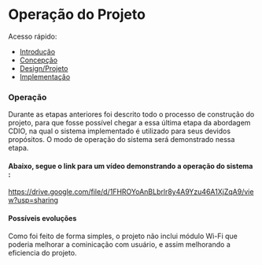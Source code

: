 # Operação do Projeto

Acesso rápido:
  - [Introdução](./README.md)
  - [Concepção](./concepcao.md)
  - [Design/Projeto](./design.md)
  - [Implementação](./implementacao.md)


### Operação

Durante as etapas anteriores foi descrito todo o processo de construção do projeto, para que fosse possível chegar a essa última etapa da abordagem CDIO, na qual o sistema implementado é utilizado para seus devidos propósitos. O modo de operação do sistema será demonstrado nessa etapa.

#### Abaixo, segue o link para um vídeo demonstrando a operação do sistema :
https://drive.google.com/file/d/1FHROYoAnBLbrlr8y4A9Yzu46A1XjZqA9/view?usp=sharing

#### Possíveis evoluções
Como foi feito de forma simples, o projeto não inclui módulo Wi-Fi que poderia melhorar a cominicação com usuário, e assim melhorando a eficiencia do projeto.
